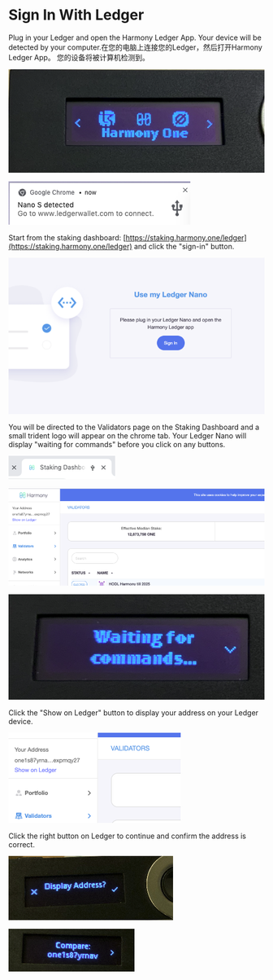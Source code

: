 # Sign In With Ledger

Plug in your Ledger and open the Harmony Ledger App. Your device will be detected by your computer.在您的电脑上连接您的Ledger，然后打开Harmony Ledger App。 您的设备将被计算机检测到。

![](../../../.gitbook/assets/image-158.png)

![](../../../.gitbook/assets/image-102.png)

Start from the staking dashboard: [https://staking.harmony.one/ledger](https://staking.harmony.one/ledger) and click the "sign-in" button.

![](../../../.gitbook/assets/image-35.png)

You will be directed to the Validators page on the Staking Dashboard and a small trident logo will appear on the chrome tab. Your Ledger Nano will display "waiting for commands" before you click on any buttons.

![](../../../.gitbook/assets/image-131.png)

![](../../../.gitbook/assets/image-32.png)

![](../../../.gitbook/assets/image-4.png)

Click the "Show on Ledger" button to display your address on your Ledger device.

![](../../../.gitbook/assets/image-111.png)

Click the right button on Ledger to continue and confirm the address is correct.

![](../../../.gitbook/assets/image-103.png)

![](../../../.gitbook/assets/image-112.png)

